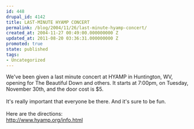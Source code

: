 ```yaml
---
id: 448
drupal_id: 4142
title: LAST-MINUTE HYAMP CONCERT
permalink: /blog/2004/11/26/last-minute-hyamp-concert/
created_at: 2004-11-27 00:49:00.000000000 Z
updated_at: 2011-08-20 03:36:31.000000000 Z
promoted: true
state: published
tags:
- Uncategorized
---
```

We've been given a last minute concert at HYAMP in Huntington, WV, opening for The Beautiful Down and others. It starts at 7:00pm, on Tuesday, November 30th, and the door cost is $5.
<br />
<br />It's really important that everyone be there. And it's sure to be fun.
<br />
<br />Here are the directions:
<br /><a href="http://www.hyamp.org/info.html">http://www.hyamp.org/info.html</a>
